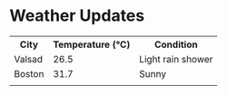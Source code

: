 # Weather Updates

<!-- WEATHER-UPDATE-START -->
<table><tr><th>City</th><th>Temperature (°C)</th><th>Condition</th></tr><tr><td>Valsad</td><td>26.5</td><td>Light rain shower</td></tr><tr><td>Boston</td><td>31.7</td><td>Sunny</td></tr><tr><td></td><td></td><td></td></tr></table>
<!-- WEATHER-UPDATE-END -->
